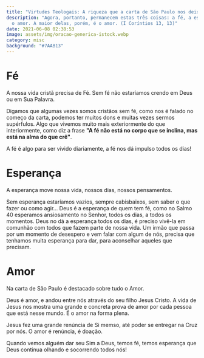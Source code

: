 ```yaml
---
title: "Virtudes Teologais: A riqueza que a carta de São Paulo nos deixou!"
description: "Agora, portanto, permanecem estas três coisas: a fé, a esperança e
  o amor. A maior delas, porém, é o amor. (I Coríntios 13, 13)"
date: 2021-06-08 02:38:53
image: assets/img/oracao-generica-istock.webp
category: misc
background: "#7AAB13"
---
```

# Fé

A nossa vida cristã precisa de Fé. Sem fé não estaríamos crendo em Deus ou em Sua Palavra.

Digamos que algumas vezes somos cristãos sem fé, como nos é falado no começo da carta, podemos ter muitos dons e muitas vezes sermos supérfulos. Algo que vivemos muito mais exteriormente do que interiormente, como diz a frase **"A fé não está no corpo que se inclina, mas está na alma do que crê"**.

A fé é algo para ser vivido diariamente, a fé nos dá impulso todos os dias!

# Esperança

A esperança move nossa vida, nossos dias, nossos pensamentos.

Sem esperança estaríamos vazios, sempre cabisbaixos, sem saber o que fazer ou como agir... Deus é a esperança de quem tem fé, como no Salmo 40 esperamos ansiosamento no Senhor, todos os dias, a todos os momentos. Deus no dá a esperança todos os dias, é preciso vivê-la em comunhão com todos que fazem parte de nossa vida. Um irmão que passa por um momento de desespero e vem falar com algum de nós, precisa que tenhamos muita esperança para dar, para aconselhar aqueles que precisam.

# Amor

Na carta de São Paulo é destacado sobre tudo o Amor.

Deus é amor, e andou entre nós através do seu filho Jesus Cristo. A vida de Jesus nos mostra uma grande e concreta prova de amor por cada pessoa que está nesse mundo. É o amor na forma plena.

Jesus fez uma grande renúncia de Si memso, até poder se entregar na Cruz por nós. O amor é renúncia, é doação.

Quando vemos alguém dar seu Sim a Deus, temos fé, temos esperança que Deus continua olhando e socorrendo todos nós!